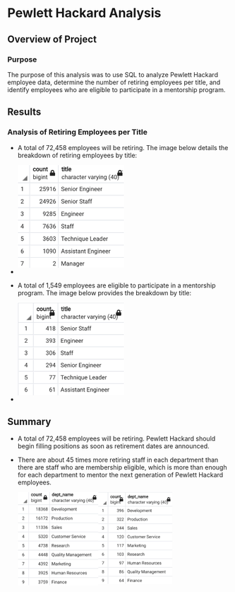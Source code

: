 # Pewlett Hackard Analysis

## Overview of Project

### **Purpose**

The purpose of this analysis was to use SQL to analyze Pewlett Hackard employee data, determine the number of retiring employees per title, and identify employees who are eligible to participate in a mentorship program.

## Results

### **Analysis of Retiring Employees per Title**

- A total of 72,458 employees will be retiring. The image below details the breakdown of retiring employees by title:

    <img src="Resources/ret_titles.png" height="50%" width="50%" align="center">

- 

- A total of 1,549 employees are eligible to participate in a mentorship program. The image below provides the breakdown by title:

    <img src="Resources/ment_titles.png" height="50%" width="50%" align="center">

-

## Summary

- A total of 72,458 employees will be retiring. Pewlett Hackard should begin filling positions as soon as retirement dates are announced.


- There are about 45 times more retiring staff in each department than there are staff who are membership eligible, which is more than enough for each department to mentor the next generation of Pewlett Hackard employees. 

    <img src="Resources/retiring_dept.png" height="38%" width="38%" align="left">
    
    <img src="Resources/mentor_dept.png" height="35%" width="35%">